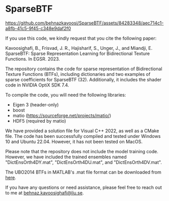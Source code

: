 # SparseBTF



https://github.com/behnazkavoosi/SparseBTF/assets/84283348/aec714c1-a8fb-41c5-9f45-c348e9daf2f0



If you use this code, we kindly request that you cite the following paper:

Kavoosighafi, B., Frisvad, J. R., Hajisharif, S., Unger, J., and Miandji, E. SparseBTF: Sparse Representation Learning for Bidirectional Texture Functions. In EGSR. 2023.

The repository contains the code for sparse representation of Bidirectional Texture Functions (BTFs), including dictionaries and two examples of sparse coefficients for SparseBTF (32). Additionally, it includes the shader code in NVIDIA OptiX SDK 7.4. 

To compile the code, you will need the following libraries:

- Eigen 3 (header-only)
- boost
- matio (https://sourceforge.net/projects/matio/)
- HDF5 (required by matio)

We have provided a solution file for Visual C++ 2022, as well as a CMake file. The code has been successfully compiled and tested under Windows 10 and Ubuntu 22.04. However, it has not been tested on MacOS.

Please note that the repository does not include the model training code. However, we have included the trained ensembles named "DictEnsOrth4DY.mat", "DictEnsOrth4DU.mat", and "DictEnsOrth4DV.mat".

The UBO2014 BTFs in MATLAB's .mat file format can be downloaded from [here](https://drive.google.com/drive/folders/1oNZwiEGflB37xJMqgZuSLImaonAzrm_I?usp=sharing).

If you have any questions or need assistance, please feel free to reach out to me at behnaz.kavoosighafi@liu.se.
